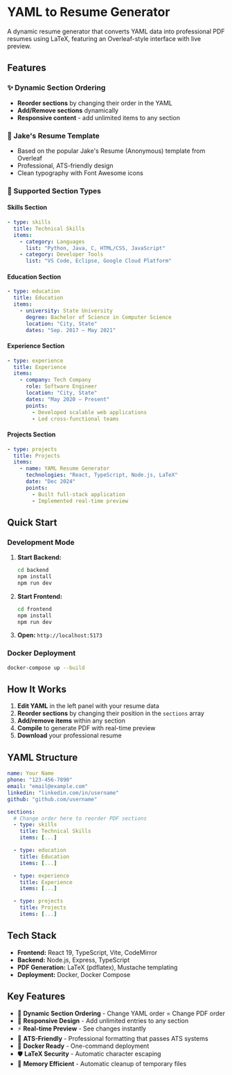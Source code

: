 # YAML to Resume Generator

A dynamic resume generator that converts YAML data into professional PDF resumes using LaTeX, featuring an Overleaf-style interface with live preview.

## Features

### ✨ Dynamic Section Ordering

- **Reorder sections** by changing their order in the YAML
- **Add/Remove sections** dynamically
- **Responsive content** - add unlimited items to any section

### 🎨 Jake's Resume Template

- Based on the popular Jake's Resume (Anonymous) template from Overleaf
- Professional, ATS-friendly design
- Clean typography with Font Awesome icons

### 🔧 Supported Section Types

#### **Skills Section**

```yaml
- type: skills
  title: Technical Skills
  items:
    - category: Languages
      list: "Python, Java, C, HTML/CSS, JavaScript"
    - category: Developer Tools
      list: "VS Code, Eclipse, Google Cloud Platform"
```

#### **Education Section**

```yaml
- type: education
  title: Education
  items:
    - university: State University
      degree: Bachelor of Science in Computer Science
      location: "City, State"
      dates: "Sep. 2017 – May 2021"
```

#### **Experience Section**

```yaml
- type: experience
  title: Experience
  items:
    - company: Tech Company
      role: Software Engineer
      location: "City, State"
      dates: "May 2020 – Present"
      points:
        - Developed scalable web applications
        - Led cross-functional teams
```

#### **Projects Section**

```yaml
- type: projects
  title: Projects
  items:
    - name: YAML Resume Generator
      technologies: "React, TypeScript, Node.js, LaTeX"
      date: "Dec 2024"
      points:
        - Built full-stack application
        - Implemented real-time preview
```

## Quick Start

### Development Mode

1. **Start Backend:**

   ```bash
   cd backend
   npm install
   npm run dev
   ```

2. **Start Frontend:**

   ```bash
   cd frontend
   npm install
   npm run dev
   ```

3. **Open:** `http://localhost:5173`

### Docker Deployment

```bash
docker-compose up --build
```

## How It Works

1. **Edit YAML** in the left panel with your resume data
2. **Reorder sections** by changing their position in the `sections` array
3. **Add/remove items** within any section
4. **Compile** to generate PDF with real-time preview
5. **Download** your professional resume

## YAML Structure

```yaml
name: Your Name
phone: "123-456-7890"
email: "email@example.com"
linkedin: "linkedin.com/in/username"
github: "github.com/username"

sections:
  # Change order here to reorder PDF sections
  - type: skills
    title: Technical Skills
    items: [...]

  - type: education
    title: Education
    items: [...]

  - type: experience
    title: Experience
    items: [...]

  - type: projects
    title: Projects
    items: [...]
```

## Tech Stack

- **Frontend:** React 19, TypeScript, Vite, CodeMirror
- **Backend:** Node.js, Express, TypeScript
- **PDF Generation:** LaTeX (pdflatex), Mustache templating
- **Deployment:** Docker, Docker Compose

## Key Features

- 🔄 **Dynamic Section Ordering** - Change YAML order = Change PDF order
- 📱 **Responsive Design** - Add unlimited entries to any section
- ⚡ **Real-time Preview** - See changes instantly
- 🎯 **ATS-Friendly** - Professional formatting that passes ATS systems
- 🐳 **Docker Ready** - One-command deployment
- 🛡️ **LaTeX Security** - Automatic character escaping
- 💾 **Memory Efficient** - Automatic cleanup of temporary files
